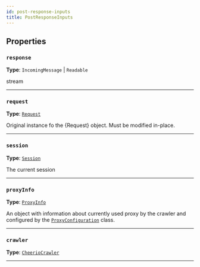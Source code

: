 ```yaml
---
id: post-response-inputs
title: PostResponseInputs
---
```


<a name="postresponseinputs"></a>

## Properties

### `response`

**Type**: `IncomingMessage` | `Readable`

stream

---

### `request`

**Type**: [`Request`](../api/request)

Original instance fo the {Request} object. Must be modified in-place.

---

### `session`

**Type**: [`Session`](../api/session)

The current session

---

### `proxyInfo`

**Type**: [`ProxyInfo`](../typedefs/proxy-info)

An object with information about currently used proxy by the crawler and configured by the [`ProxyConfiguration`](../api/proxy-configuration) class.

---

### `crawler`

**Type**: [`CheerioCrawler`](../api/cheerio-crawler)

---
